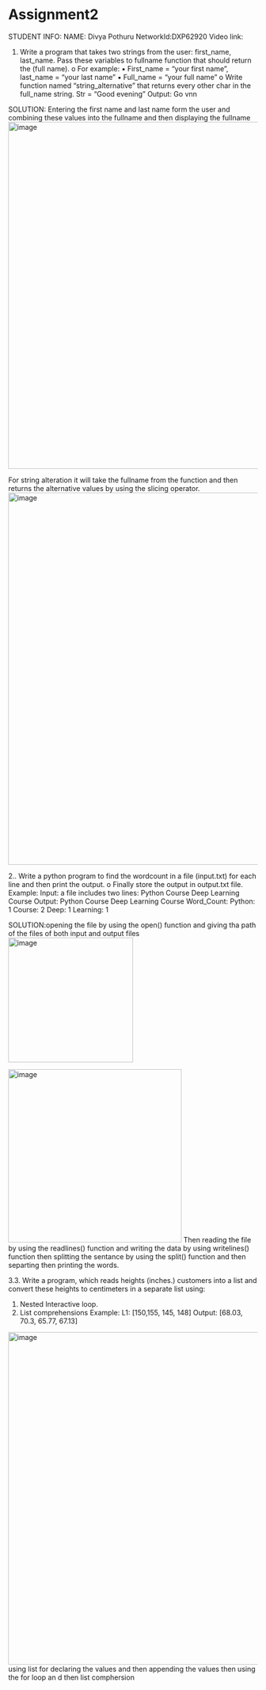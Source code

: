 # Assignment2
STUDENT INFO: NAME: Divya Pothuru NetworkId:DXP62920
Video link:

1. Write a program that takes two strings from the user: first_name, last_name. Pass these variables to
fullname function that should return the (full name).
o For example:
▪ First_name = “your first name”, last_name = “your last name”
▪ Full_name = “your full name”
o Write function named “string_alternative” that returns every other char in the full_name string.
Str = “Good evening”
Output: Go vnn

SOLUTION:
Entering the first name and last name form the user and combining these values into the fullname and then displaying the fullname
<img width="701" alt="image" src="https://user-images.githubusercontent.com/122486644/213361498-e482fa53-3ca4-4809-84ad-d845422ecee7.png">

For string alteration it will take the fullname from the function and then returns the alternative values by using the slicing operator.
<img width="752" alt="image" src="https://user-images.githubusercontent.com/122486644/213362070-222f9321-86fd-4fd6-94dc-b8d3d062a7b5.png">


2.. Write a python program to find the wordcount in a file (input.txt) for each line and then print the output.
o Finally store the output in output.txt file.
 Example:
Input: a file includes two lines:
 Python Course
 Deep Learning Course
 Output:
Python Course
 Deep Learning Course
Word_Count:
 Python: 1
Course: 2
Deep: 1
Learning: 1

SOLUTION:opening the file by using the open() function and giving tha path of the files of both input and output files
<img width="252" alt="image" src="https://user-images.githubusercontent.com/122486644/213363132-1b9459b2-1f6d-4aa4-9a6c-a699eb835bd0.png">

<img width="350" alt="image" src="https://user-images.githubusercontent.com/122486644/213362867-e68e1c4f-86ab-4ad1-a2a5-64d702d07af3.png">
Then reading the file by using the readlines() function and writing the data by using writelines() function
then splitting the sentance by using the split() function and then separting then printing the words.

3.3. Write a program, which reads heights (inches.) customers into a list and convert these heights to
centimeters in a separate list using:
1) Nested Interactive loop.
2) List comprehensions
Example: L1: [150,155, 145, 148]
Output: [68.03, 70.3, 65.77, 67.13]

<img width="672" alt="image" src="https://user-images.githubusercontent.com/122486644/213366388-03568dbd-5d2e-4aee-a414-1406bae91c81.png">
using list for declaring the values and then appending the values then using the for loop an d then list comphersion
